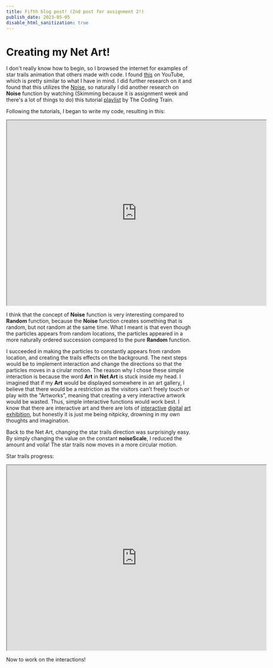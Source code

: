 ```yaml
---
title: Fifth blog post! (2nd post for assignment 2!)
publish_date: 2023-05-05
disable_html_sanitization: true
---
```


#  Creating my Net Art!

I don't really know how to begin, so I browsed the internet for examples of star trails animation that others made with code. I found [this](https://youtu.be/_aBD7zjS9sc) on YouTube, which is pretty similar to what I have in mind. I did further research on it and found that this utilizes the [Noise](https://p5js.org/reference/#/p5/noise), so naturally I did another research on **Noise** function by watching (Skimming because it is assignment week and there's a lot of things to do) this tutorial [playlist](https://youtube.com/playlist?list=PLRqwX-V7Uu6bgPNQAdxQZpJuJCjeOr7VD) by The Coding Train.

Following the tutorials, I began to write my code, resulting in this:
<iframe width="700" height="500" src="https://editor.p5js.org/Rivenrh/full/nJKqSZd-Z"></iframe>

I think that the concept of **Noise** function is very interesting compared to **Random** function, because the **Noise** function creates something that is random, but not random at the same time. What I meant is that even though the particles appears from random locations, the particles appeared in a more naturally ordered succession compared to the pure **Random** function.

I succeeded in making the particles to constantly appears from random location, and creating the trails effects on the background. The next steps would be to implement interaction and change the directions so that the particles moves in a cirular motion. The reason why I chose these simple interaction is because the word **Art** in **Net Art** is stuck inside my head. I imagined that if my **Art** would be displayed somewhere in an art gallery, I believe that there would be a restriction as the visitors can't freely touch or play with the "Artworks", meaning that creating a very interactive artwork would be wasted. Thus, simple interactive functions would work best. I know that there are interactive art and there are lots of [interactive](https://youtu.be/G2ptGCwDkVE) [digital](https://youtu.be/Hg5nW3_6F6s) [art](https://youtu.be/MvniFaMRte0) [exhibition](https://youtu.be/rtRscfX8O44), but honestly it is just me being nitpicky, drowning in my own thoughts and imagination.

Back to the Net Art, changing the star trails direction was surprisingly easy. By simply changing the value on the constant **noiseScale**, I reduced the amount and voila! The star trails now moves in a more circular motion.

Star trails progress:
<iframe width="700" height="500" src="https://editor.p5js.org/Rivenrh/full/nJKqSZd-Z"></iframe>

Now to work on the interactions!